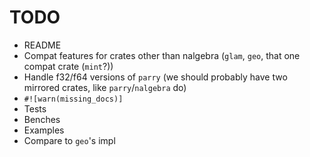 # TODO

- README
- Compat features for crates other than nalgebra (`glam`, `geo`, that one compat crate (`mint`?))
- Handle f32/f64 versions of `parry` (we should probably have two mirrored crates, like `parry`/`nalgebra` do)
- `#![warn(missing_docs)]`
- Tests
- Benches
- Examples
- Compare to `geo`'s impl
